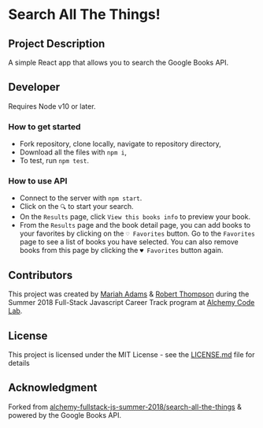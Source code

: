 # Search All The Things!

## Project Description
A simple React app that allows you to search the Google Books API.

## Developer
Requires Node v10 or later.

### How to get started
* Fork repository, clone locally, navigate to repository directory,
* Download all the files with `npm i`,
* To test, run `npm test`. 

### How to use API
* Connect to the server with `npm start`.
* Click on the `🔍` to start your search.
* On the `Results` page, click `View this books info` to preview your book.
* From the `Results` page and the book detail page, you can add books to your favorites by clicking on the `♡ Favorites` button. Go to the `Favorites` page to see a list of books you have selected. You can also remove books from this page by clicking the `♥️ Favorites` button again.

## Contributors
This project was created by [Mariah Adams](https://github.com/MariahAdams) & [Robert Thompson](https://github.com/rbtprograms) during the Summer 2018 Full-Stack Javascript Career Track program at [Alchemy Code Lab](https://www.alchemycodelab.com).

## License
This project is licensed under the MIT License - see the [LICENSE.md](LICENSE.md) file for details

## Acknowledgment 
Forked from [alchemy-fullstack-js-summer-2018/search-all-the-things](https://github.com/alchemy-fullstack-js-summer-2018/search-all-the-things) &
powered by the Google Books API. 